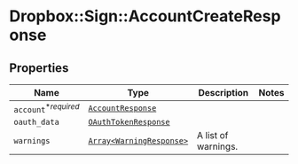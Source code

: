 # Dropbox::Sign::AccountCreateResponse



## Properties

| Name | Type | Description | Notes |
| ---- | ---- | ----------- | ----- |
| `account`<sup>*_required_</sup> | [```AccountResponse```](AccountResponse.md) |    |  |
| `oauth_data` | [```OAuthTokenResponse```](OAuthTokenResponse.md) |    |  |
| `warnings` | [```Array<WarningResponse>```](WarningResponse.md) |  A list of warnings.  |  |

